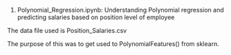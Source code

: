 1. Polynomial_Regression.ipynb:
Understanding Polynomial regression and predicting salaries based on position level of employee

The data file used is Position_Salaries.csv

The purpose of this was to get used to PolynomialFeatures() from sklearn.
